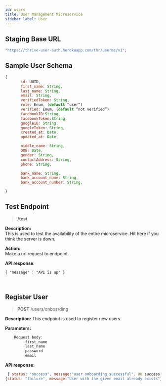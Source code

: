 ```yaml
---
id: users
title: User Management Microservice
sidebar_label: User
---
```


## Staging Base URL

```javascript
"https://thrive-user-auth.herokuapp.com/thr/userms/v1";
```

## Sample User Schema

<!-- DOCUSAURUS_CODE_TABS -->

```javascript
{
       id: UUID,
       first_name: String,
       last_name: String,
       email: String,
       verifiedToken: String,
       role: Enum, (default ”user”)
       verified: Enum, (default ”not verified”)
       facebookID:String,
       facebookToken:String,
       googleID: String,
       googleToken: String,
       created_at: Date,
       updated_at: Date,

       middle_name: String,
       DOB: Date,
       gender: String,
       contactAddress: String,
       phone: String,

       bank_name: String,
       bank_account_name: String,
       bank_account_number: String,

}

```

<!-- END_DOCUSAURUS_CODE_TABS -->

## Test Endpoint

> **/test**

**Description:**  
This is used to test the availability of the entire microservice. Hit here if you think the server is down.

**Action:**  
Make a url request to endpoint.

**API response:**

```
{ "message" : "API is up" }
```

<br>

## Register User

> **POST**
> /users/onboarding

**Description:**
This endpoint is used to register new users.

**Parameters:**

```javascript
    Request body:
        -first_name
        -last_name
        -password
        -email
```

**API response:**

```javascript
 { status: "success", message:"user onboarding successful". On success, the client is sent a verification token.}
{status: "failure", message:"User with the given email already exists"}
```

<!-- ## Find All Users

> **GET**
> /user

**Description:**
This will query all users in the database.

**Parameters:**

```
Headers parameter :
headers:  {
    access_token: JWT <access token>
}
```

**API response:**

```
{status: “success”, result: [<Array of data from db>]}
{status: “error”, message: “<error message from db>”}
```

## User Login

> **POST**
> /login

**Description:**
This endpoint will enable users to log in.

**Parameters:**

```
 Request parameter:
    -password (user password)
    -email (user email)
```

**API response:**

```
{
    status: “success”,
    token: {<token containing user object >},
    email : “success”,
    role: “user” || “admin” || “disabled”,
    verified: “true” || ‘false’,
    expiresIn: ‘24h’
    message: “Welcome back <user firstname>”

}

{
    status: “failure”,
    message: “<error message returned>”
}


```

## Create User

> **POST**
> /register

**Description:**
This will enable creation of users into the database.

**Parameters:**

```
    Request parameter :
        -first_name (user first name)
        -last_name (user last name)
        -password (user password)
        -email (user email)

```

**API response:**

```
{
    status: “success”,
    token: {<token containing user object >},
    email: “success”,
    role: “user” || “admin” || “disabled”,
    verified: “true” || ‘false’,
    expiresIn: ‘1h’
    message:  ‘A link has been sent to <email> to verify your account. Note that you will not be allowed to make any transactions until you verify your account.’


}

{
    status: “failure”,
    message: “<error message from db>”
}


```

## Verify User

> **GET**
> /verify?token

**Description:**
Callback authenticated endpoint that will be used to verify user.

**Action:**
( Have a route on the client that handles a call to the following route:
`$CLIENTDOMAIN/sign/verify?token=${token}`
Sends user to the client when they click on verification link in their email.
The client should have a view listen for the query parameter of token on the above (`$CLIENTDOMAIN/sign/verify?token=${token}`) route, and then make a POST request to the server with the token as a query param to verify the user. If success you show the user a success message and redirect to login page, else tell them error token invalid or expired….show them link to generate new verification token)
PS: Look at (/NEW_VERIFY_TOKEN) endpoint below.

**Parameters:**

```
    Request parameter :
        -token (verification token)

```

**API response:**

```
  {status: ‘'Success', message: `Verification successful, continue surfing…”}

  {status: ‘failure’, message: ‘An error occurred during verification’}

```

## New Verification Token

> **POST**
> /new_verify_token

**Description:**
This endpoint generates a new verify token for a user and will send a mail to the user’s registered email with a link

**Parameters:**

```
    Request parameter :
        -email (user email)

```

**API response:**

```
    {status: ‘success’, message: “An Email has been sent to <user email> with further instructions” }

    {status: ‘failure’, message: ‘<Error message from server>’}

```

## Forgot password

> **POST**
> /forgot_pword

**Description:**
 This endpoint will cater for forgotten password and will send a mail to the user’s registered email with a reset link

**Parameters:**

```
    Request parameter :
        -email (user email)

```

**API response:**

```
    {status: ‘success’, message: “An Email has been sent to <user email> with further instructions” }

	{status: ‘failure’, message: ‘<Error message from server>’}

```

## Reset Password

**Description:**
Callback authenticated endpoint that will be used to replace existing password with new one.

**Action:**
(Have a route on the client that handle a call to the following route:
`${CLIENTDOMAIN}/sign/resetpassword?token=${token}`
reset password: `$CLIENTDOMAIN/sign/resetpassword?token=${token}`
Consider sending user to the client when they click on reset link in their email, the client should have a view listen for the query parameter of token on the above route, and then make a request to the server with the token along with the new password(from a form) to reset the user password.
If success you show the user a success message and a link to login, else tell them error).

**Parameters:**

```
    Request parameter :
        -token (user password reset token)
        -newPassword (user new password)
```

**API response:**

```
    {message: ‘Password has been reset’}
    {status: 400, message: ‘Password reset token is invalid or has expired’}
```

## Change User Password

> **POST**
> /user/change_pword

**Description:**
Endpoint used to change a user password from their dashboard.

**Parameters:**

```
    Request parameter :
        newPassword (user new password)
        oldPassword (user old password)

    Headers parameter :
        headers:  {
            access_token: JWT <access token>
        }

        This is a protected route and will require access_token as authorization

```

**API response:**

```
    {message: ‘Password change successful’}
    {status: ‘error’, message: ‘<error message returned>’}
```

## Check Email

> **POST**
> /check-email

**Description:**
Endpoint used to check availability of an email.

**Parameters:**

```
    Request parameter :
        -email (user email)
```

**API response:**

```
    {status: ‘success’, messageCode: ‘00’, message: ‘No user exists with that email ’}

    {status: ‘success’, messageCode: ‘01’, message: ‘A user exists with that email ’}

    {status: ‘failure’, message: ‘Invalid Input’}
```

## Find One User

> **GET**
> /user/find

**Description:**
This will query for a particular user in the database.

**Parameters:**

```
    Headers parameter :
            -headers:  {
                access_token: JWT <access token>
            }

```

**API response:**

```
        {status: “success”, data: {<JSON of farm created>}}
        {status: “error”, message: “<error message from db>”}
```

## Update User Details

> **PUT**
> /user/update

**Description:**
This endpoint will enable user details to be updated.

**Parameters:**

```
    Request parameter :
        -first_name (user first name)
        -last_name (user last name)
        -middle_name (user middle name)
        -contactAddress (user contact address)
        -phone (user phone number)
        -gender (user gender)
        -dob (user date of birth)

     Headers parameter :
            -headers:  {
                    access_token: JWT <access token>
                }


This is a protected route and will require access_token as authorization

```

**API response:**

```
        {status: ‘success’, data:<JSON of updated user returned>}

    	{status: ‘error’, message: ‘<error message returned>’}

```

## Update User Bank

> **PUT**
> /user/bank
> (this single route is used to create and update user banking information )

**Description:**
This endpoint will enable user details to be updated.

**Parameters:**

```
        Request parameter :
            -bank_account_number (user bank account number)
            -bank_account_name (user bank account name)
            -bank_name (user bank name)

        Headers parameter :
            -headers:  {
                access_token: JWT <access token>
            }

    This is a protected route and will require access_token as authorization

```

**API response:**

```
    {status: ‘success’, data:<JSON of updated user returned>}
    {status: ‘error’, message: ‘<error message returned>’}
```

## User Check Session Validity

> **GET**
> /auth/checkauth

**Description:**
This endpoint checks if a user session is still valid.

**Parameters:**

```
  Headers parameter :
        -headers:  { access_token: JWT <access token> }

```

**API response:**

```
    { status: “success”,  message: {“<session valid>”} }

	{status: “failure”, message: “<session not valid>”}

```

## Initiate Google Oauth2

> **GET**
> /auth/google

**Description:**
This endpoint starts logging user in via google oauth2.

**API response:**

```
 Success: On success a token is sent to {clientDomain/auth/{<token>}} as a token parameter from the server

 Error: handle error on client
```

## Initiate Facebook login

> **GET**
> /auth/facebook

**Description:**
This endpoint starts logging user in via facebook login.

**API response:**

```
 Success: On success a token is sent to {clientDomain/auth/{<token>}} as a token parameter from the server

 Error: handle error on client
``` -->
